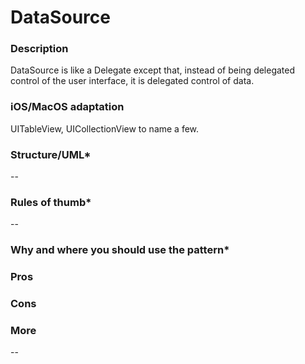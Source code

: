 

# DataSource

### Description </br>
DataSource is like a Delegate except that, instead of being delegated control of the user interface, it is delegated control of data. </br>

### iOS/MacOS adaptation </br>
UITableView, UICollectionView to name a few. </br>

### Structure/UML*
--

### Rules of thumb*
--

### Why and where you should use the pattern*

### Pros </br>

### Cons </br>

### More
--
